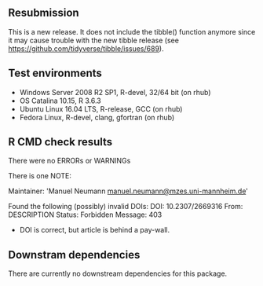 ## Resubmission

This is a new release. It does not include the tibble() function anymore since it may cause trouble with the new tibble release (see https://github.com/tidyverse/tibble/issues/689).

## Test environments

* Windows Server 2008 R2 SP1, R-devel, 32/64 bit (on rhub)
* OS Catalina 10.15, R 3.6.3
* Ubuntu Linux 16.04 LTS, R-release, GCC (on rhub)
* Fedora Linux, R-devel, clang, gfortran (on rhub)


## R CMD check results
There were no ERRORs or WARNINGs

There is one NOTE:

  Maintainer: 'Manuel Neumann <manuel.neumann@mzes.uni-mannheim.de>'
  
  Found the following (possibly) invalid DOIs:
    DOI: 10.2307/2669316
      From: DESCRIPTION
      Status: Forbidden
      Message: 403

* DOI is correct, but article is behind a pay-wall.



## Downstram dependencies
There are currently no downstream dependencies for this package.
